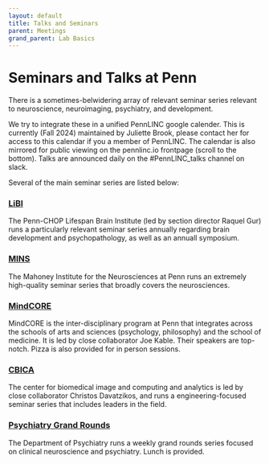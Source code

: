 ```yaml
---
layout: default
title: Talks and Seminars
parent: Meetings
grand_parent: Lab Basics
---
```


# Seminars and Talks at Penn

There is a sometimes-belwidering array of relevant seminar series relevant to neuroscience, neuroimaging, psychiatry, and development.

We try to integrate these in a unified PennLINC google calender.  This is currently (Fall 2024) maintained by Juliette Brook, please contact her for access to this calendar if you a member of PennLINC.  The calendar is also mirrored for public viewing on the pennlinc.io frontpage (scroll to the bottom). Talks are announced daily on the #PennLINC_talks channel on slack. 

Several of the main seminar series are listed below:

### [LiBI](https://www.research.chop.edu/libi/events)

The Penn-CHOP Lifespan Brain Institute (led by section director Raquel Gur) runs a particularly relevant seminar series annually regarding brain development and psychopathology, as well as an annuall symposium. 


### [MINS](https://events.med.upenn.edu/mins/)

The Mahoney Institute for the Neurosciences at Penn runs an extremely high-quality seminar series that broadly covers the neurosciences.  


### [MindCORE](https://mindcore.sas.upenn.edu/event-category/mindcore-seminar-series/)

MindCORE is the inter-disciplinary program at Penn that integrates across the schools of arts and sciences (psychology, philosophy) and the school of medicine.  It is led by close collaborator Joe Kable.  Their speakers are top-notch. Pizza is also provided for in person sessions.


### [CBICA](https://www.med.upenn.edu/biomed-data-science-seminar/upcoming-seminars/)

The center for biomedical image and computing and analytics is led by close collaborator Christos Davatzikos, and runs a engineering-focused seminar series that includes leaders in the field. 


### [Psychiatry Grand Rounds](https://www.med.upenn.edu/psychiatry/rounds.html)

The Department of Psychiatry runs a weekly grand rounds series focused on clinical neuroscience and psychiatry. Lunch is provided.



